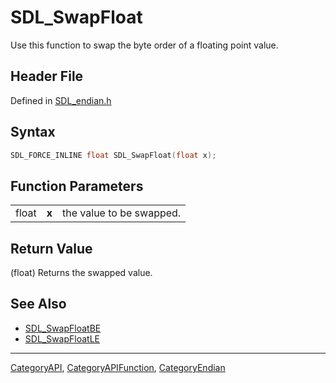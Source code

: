 # SDL_SwapFloat

Use this function to swap the byte order of a floating point value.

## Header File

Defined in [SDL_endian.h](https://github.com/libsdl-org/SDL/blob/SDL2/include/SDL_endian.h)

## Syntax

```c
SDL_FORCE_INLINE float SDL_SwapFloat(float x);
```

## Function Parameters

|       |       |                          |
| ----- | ----- | ------------------------ |
| float | **x** | the value to be swapped. |

## Return Value

(float) Returns the swapped value.

## See Also

- [SDL_SwapFloatBE](SDL_SwapFloatBE)
- [SDL_SwapFloatLE](SDL_SwapFloatLE)

----
[CategoryAPI](CategoryAPI), [CategoryAPIFunction](CategoryAPIFunction), [CategoryEndian](CategoryEndian)

